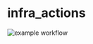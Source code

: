 # infra_actions
![example workflow](https://github.com/jmiki/infra_actions/actions/workflows/main.yml/badge.svg)
